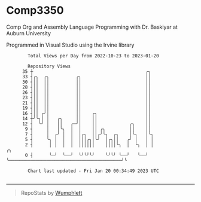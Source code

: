 # Comp3350
Comp Org and Assembly Language Programming with Dr. Baskiyar at Auburn University

Programmed in Visual Studio using the Irvine library

```
        Total Views per Day from 2022-10-23 to 2023-01-20

        Repository Views
      35 ┼                                          ╭╮
      33 ┤╭╮  ╭╮          ╭╮                        ││
      30 ┤││  ││          ││                        ││
      28 ┤││  ││          ││                        ││
      26 ┤││  ││          ││                        ││
      23 ┤││  ││          ││                        ││
      21 ┤││  ││          ││                        ││
      19 ┤││  ││          ││                        ││
      16 ┤││ ╭╯│          ││    ╭╮                  ││
      14 ┼╯╰╮│ │   ╭╮     ││    ││                  ││
      12 ┤  ╰╯ │   ││   ╭─╯│    ││            ╭╮    ││
       9 ┤     │   │╰╮  │  │    ││ ╭╮         ││    ││
       7 ┤     │  ╭╯ │  │  │╭╮  ││╭╯╰╮  ╭╮    │╰╮   │╰╮
       5 ┤     ╰╮ │  │  │  │││╭╮│╰╯  │╭╮││   ╭╯ │   │ │
       2 ┤      │ │  │  │  ││││││    ││││╰╮  │  ╰╮  │ │                                          ╭╮
       0 ┤      ╰─╯  ╰──╯  ╰╯╰╯╰╯    ╰╯╰╯ ╰──╯   ╰──╯ ╰──────────────────────────────────────────╯╰

        Chart last updated - Fri Jan 20 00:34:49 2023 UTC
        
```

---

> RepoStats by [Wumphlett](https://github.com/Wumphlett)
